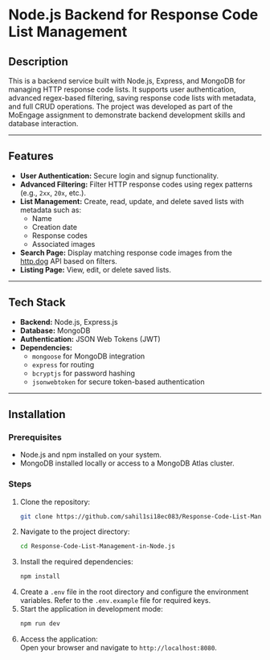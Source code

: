 # Node.js Backend for Response Code List Management  

## Description  
This is a backend service built with Node.js, Express, and MongoDB for managing HTTP response code lists. It supports user authentication, advanced regex-based filtering, saving response code lists with metadata, and full CRUD operations. The project was developed as part of the MoEngage assignment to demonstrate backend development skills and database interaction.  

---

## Features  
- **User Authentication:** Secure login and signup functionality.  
- **Advanced Filtering:** Filter HTTP response codes using regex patterns (e.g., `2xx`, `20x`, etc.).  
- **List Management:** Create, read, update, and delete saved lists with metadata such as:  
  - Name  
  - Creation date  
  - Response codes  
  - Associated images  
- **Search Page:** Display matching response code images from the [http.dog](https://http.dog/) API based on filters.  
- **Listing Page:** View, edit, or delete saved lists.  

---

## Tech Stack  
- **Backend:** Node.js, Express.js  
- **Database:** MongoDB  
- **Authentication:** JSON Web Tokens (JWT)  
- **Dependencies:**  
  - `mongoose` for MongoDB integration  
  - `express` for routing  
  - `bcryptjs` for password hashing  
  - `jsonwebtoken` for secure token-based authentication  

---

## Installation  

### Prerequisites  
- Node.js and npm installed on your system.  
- MongoDB installed locally or access to a MongoDB Atlas cluster.  

### Steps
1. Clone the repository:  
   ```bash
   git clone https://github.com/sahil1si18ec083/Response-Code-List-Management-in-Node.js.git
   ```
2. Navigate to the project directory:  
   ```bash
   cd Response-Code-List-Management-in-Node.js
   ```
3. Install the required dependencies:  
   ```bash
   npm install
   ```
4. Create a `.env` file in the root directory and configure the environment variables. Refer to the `.env.example` file for required keys.
5. Start the application in development mode:  
   ```bash
   npm run dev
   ```
6. Access the application:  
   Open your browser and navigate to `http://localhost:8080`. 


